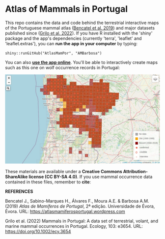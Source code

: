# Atlas of Mammals in Portugal

This repo contains the data and code behind the terrestrial interactive maps of the Portuguese mammal atlas ([Bencatel et al. 2019](https://atlasmamiferosportugal.wordpress.com)) and major datasets published since ([Grilo et al. 2022]( https://doi.org/10.1002/ecy.3654)). If you have R installed with the 'shiny' package and the app's dependencies (currently 'terra', 'leaflet' and 'leaflet.extras'), you can **run the app in your computer** by typing:

```{r, eval=FALSE}
shiny::runGitHub("AtlasMamPor", "AMBarbosa")
```

You can also [**use the app online**](https://ambiogeo.shinyapps.io/atlasmampor/). You'll be able to interactively create maps such as this one on wolf occurrence records in Portugal:

![](imagens/example.JPG)

These materials are available under a **Creative Commons Attribution-ShareAlike license (CC BY-SA 4.0)**. If you use mammal occurrence data contained in these files, remember to **cite**:

**REFERENCES**

Bencatel J., Sabino-Marques H., Álvares F., Moura A.E. & Barbosa A.M. (2019) *Atlas de Mamíferos de Portugal*, 2ª edição. Universidade de Évora, Évora. URL: https://atlasmamiferosportugal.wordpress.com

Grilo et al. (2022) Mammals in Portugal: A data set of terrestrial, volant, and marine mammal occurrences in Portugal. Ecology, 103: e3654. URL: https://doi.org/10.1002/ecy.3654
